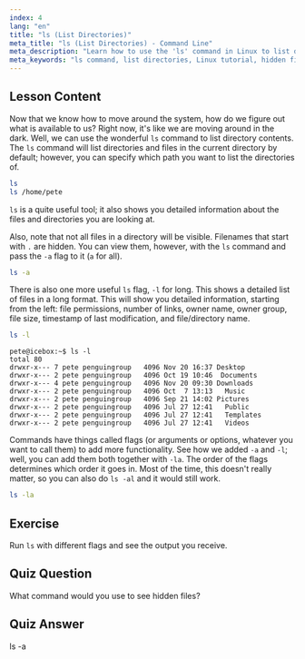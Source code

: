 ```yaml
---
index: 4
lang: "en"
title: "ls (List Directories)"
meta_title: "ls (List Directories) - Command Line"
meta_description: "Learn how to use the 'ls' command in Linux to list directory contents, view hidden files, and understand file details. Improve your Linux command line skills!"
meta_keywords: "ls command, list directories, Linux tutorial, hidden files, Linux commands, beginner Linux, Linux guide"
---
```


## Lesson Content

Now that we know how to move around the system, how do we figure out what is available to us? Right now, it's like we are moving around in the dark. Well, we can use the wonderful `ls` command to list directory contents. The `ls` command will list directories and files in the current directory by default; however, you can specify which path you want to list the directories of.

```bash
ls
ls /home/pete
```

`ls` is a quite useful tool; it also shows you detailed information about the files and directories you are looking at.

Also, note that not all files in a directory will be visible. Filenames that start with `.` are hidden. You can view them, however, with the `ls` command and pass the `-a` flag to it (`a` for all).

```bash
ls -a
```

There is also one more useful `ls` flag, `-l` for long. This shows a detailed list of files in a long format. This will show you detailed information, starting from the left: file permissions, number of links, owner name, owner group, file size, timestamp of last modification, and file/directory name.

```bash
ls -l
```

```plaintext
pete@icebox:~$ ls -l
total 80
drwxr-x--- 7 pete penguingroup   4096 Nov 20 16:37 Desktop
drwxr-x--- 2 pete penguingroup   4096 Oct 19 10:46  Documents
drwxr-x--- 4 pete penguingroup   4096 Nov 20 09:30 Downloads
drwxr-x--- 2 pete penguingroup   4096 Oct  7 13:13   Music
drwxr-x--- 2 pete penguingroup   4096 Sep 21 14:02 Pictures
drwxr-x--- 2 pete penguingroup   4096 Jul 27 12:41   Public
drwxr-x--- 2 pete penguingroup   4096 Jul 27 12:41   Templates
drwxr-x--- 2 pete penguingroup   4096 Jul 27 12:41   Videos
```

Commands have things called flags (or arguments or options, whatever you want to call them) to add more functionality. See how we added `-a` and `-l`; well, you can add them both together with `-la`. The order of the flags determines which order it goes in. Most of the time, this doesn't really matter, so you can also do `ls -al` and it would still work.

```bash
ls -la
```

## Exercise

Run `ls` with different flags and see the output you receive.

## Quiz Question

What command would you use to see hidden files?

## Quiz Answer

ls -a
